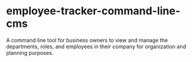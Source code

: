 # employee-tracker-command-line-cms
A command line tool for business owners to view and manage the departments, roles, and employees in their company for organization and planning purposes.
